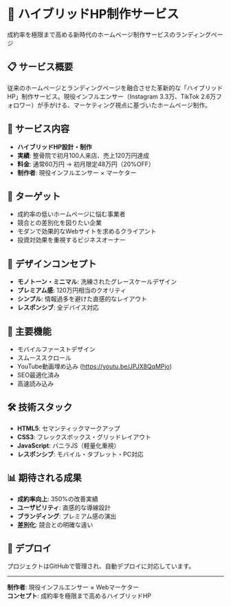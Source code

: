 # 🚀 ハイブリッドHP制作サービス

成約率を極限まで高める新時代のホームページ制作サービスのランディングページ

## 📋 サービス概要

従来のホームページとランディングページを融合させた革新的な「ハイブリッドHP」制作サービス。現役インフルエンサー（Instagram 3.3万、TikTok 2.6万フォロワー）が手がける、マーケティング視点に基づいたホームページ制作。

## 💼 サービス内容

- **ハイブリッドHP設計・制作**
- **実績**: 整骨院で初月100人来店、売上120万円達成
- **料金**: 通常60万円 → 初月限定48万円（20%OFF）
- **制作者**: 現役インフルエンサー × マーケター

## 🎯 ターゲット

- 成約率の低いホームページに悩む事業者
- 競合との差別化を図りたい企業
- モダンで効果的なWebサイトを求めるクライアント
- 投資対効果を重視するビジネスオーナー

## 🎨 デザインコンセプト

- **モノトーン・ミニマル**: 洗練されたグレースケールデザイン
- **プレミアム感**: 120万円相当のクオリティ
- **シンプル**: 情報過多を避けた直感的なレイアウト
- **レスポンシブ**: 全デバイス対応

## 📱 主要機能

- モバイルファーストデザイン
- スムーススクロール
- YouTube動画埋め込み (https://youtu.be/JPJX8QqMPjo)
- SEO最適化済み
- 高速読み込み

## 🛠️ 技術スタック

- **HTML5**: セマンティックマークアップ
- **CSS3**: フレックスボックス・グリッドレイアウト
- **JavaScript**: バニラJS（軽量化重視）
- **レスポンシブ**: モバイル・タブレット・PC対応

## 📊 期待される成果

- **成約率向上**: 350%の改善実績
- **ユーザビリティ**: 直感的な導線設計
- **ブランディング**: プレミアム感の演出
- **差別化**: 競合との明確な違い

## 🚀 デプロイ

プロジェクトはGitHubで管理され、自動デプロイに対応しています。

---

**制作者**: 現役インフルエンサー × Webマーケター  
**コンセプト**: 成約率を極限まで高めるハイブリッドHP